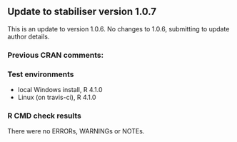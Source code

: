 ## Update to stabiliser version 1.0.7

This is an update to version 1.0.6.
No changes to 1.0.6, submitting to update author details. 

### Previous CRAN comments:

### Test environments
* local Windows install, R 4.1.0
* Linux (on travis-ci), R 4.1.0

### R CMD check results
There were no ERRORs, WARNINGs or NOTEs. 
